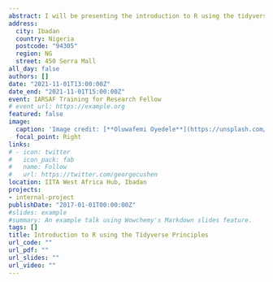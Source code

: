 ```yaml
---
abstract: I will be presenting the introduction to R using the tidyverse principles to research fellow at the International Institute of Tropical Agriculture (IITA), Ibadan, Nigeria. I will also explain to them some of the best practices on how to use R, so that they can overcome they can easily overcome the steap learning curve of R.
address:
  city: Ibadan
  country: Nigeria
  postcode: "94305"
  region: NG
  street: 450 Serra Mall
all_day: false
authors: []
date: "2021-11-01T13:00:00Z"
date_end: "2021-11-01T15:00:00Z"
event: IARSAF Training for Research Fellow
# event_url: https://example.org
featured: false
image:
  caption: 'Image credit: [**Oluwafemi Oyedele**](https://unsplash.com/photos/bzdhc5b3Bxs)'
  focal_point: Right
links:
# - icon: twitter
#   icon_pack: fab
#   name: Follow
#   url: https://twitter.com/georgecushen
location: IITA West Africa Hub, Ibadan
projects:
- internal-project
publishDate: "2017-01-01T00:00:00Z"
#slides: example
#summary: An example talk using Wowchemy's Markdown slides feature.
tags: []
title: Introduction to R using the Tidyverse Principles
url_code: ""
url_pdf: ""
url_slides: ""
url_video: ""
---
```


